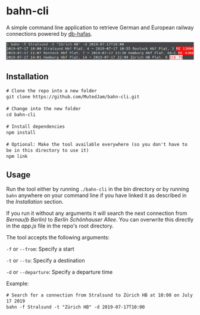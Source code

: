 # bahn-cli
A simple command line application to retrieve German and European railway connections powered by [db-hafas](https://github.com/derhuerst/db-hafas).

![Screenshot](/images/screenshot.png)

## Installation
```
# Clone the repo into a new folder
git clone https://github.com/MutedJam/bahn-cli.git

# Change into the new folder
cd bahn-cli

# Install dependencies
npm install

# Optional: Make the tool available everywhere (so you don't have to be in this directory to use it)
npm link
```

## Usage
Run the tool either by running `./bahn-cli` in the bin directory or by running `bahn` anywhere on your command line if you have linked it as described in the _Installation_ section.

If you run it without any arguments it will search the next connection from _Bernau(b Berlin)_ to _Berlin Schönhauser Allee_. You can overwrite this directly in the _app.js_ file in the repo's root directory.

The tool accepts the following arguments:

`-f` or `--from`: Specify a start

`-t` or `--to`: Specify a destination

`-d` or `--departure`: Specify a departure time

Example:

```
# Search for a connection from Stralsund to Zürich HB at 10:00 on July 17 2019
bahn -f Stralsund -t "Zürich HB" -d 2019-07-17T10:00
```
